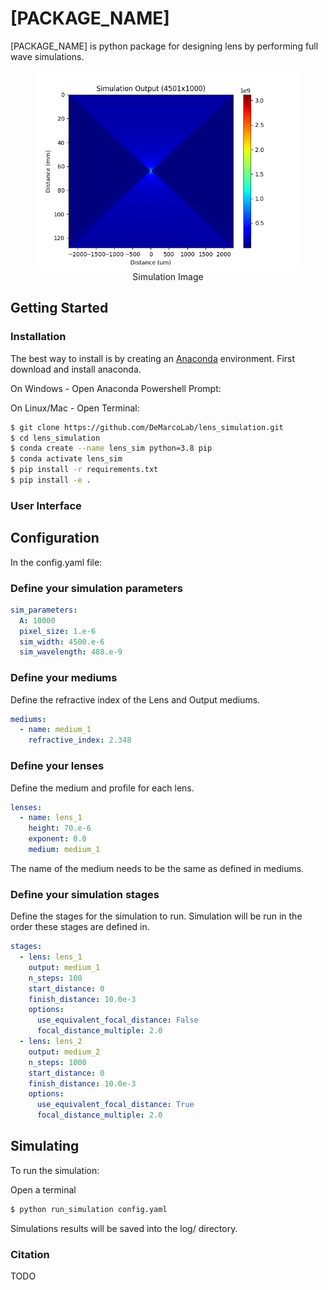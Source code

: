 # [PACKAGE_NAME]
 [PACKAGE_NAME] is python package for designing lens by performing full wave simulations.  

<figure>
  <img
  src="doc/img/sim.png"
  alt="Simulation Image">
  <figcaption style="text-align:center">Simulation Image</figcaption>
</figure>

## Getting Started


### Installation

The best way to install is by creating an [Anaconda](https://docs.conda.io/projects/conda/en/latest/user-guide/getting-started.html) environment. First download and install anaconda. 

On Windows - Open Anaconda Powershell Prompt:

On Linux/Mac - Open Terminal:

``` bash
$ git clone https://github.com/DeMarcoLab/lens_simulation.git
$ cd lens_simulation
$ conda create --name lens_sim python=3.8 pip
$ conda activate lens_sim
$ pip install -r requirements.txt
$ pip install -e .

```


### User Interface








## Configuration


In the config.yaml file:

### Define your simulation parameters

```yaml
sim_parameters:
  A: 10000
  pixel_size: 1.e-6 
  sim_width: 4500.e-6
  sim_wavelength: 488.e-9

```


### Define your mediums
Define the refractive index of the Lens and Output mediums.
```yaml
mediums:
  - name: medium_1
    refractive_index: 2.348
```
### Define your lenses
Define the medium and profile for each lens.
```yaml
lenses:
  - name: lens_1
    height: 70.e-6
    exponent: 0.0
    medium: medium_1
```
The name of the medium needs to be the same as defined in mediums.

### Define your simulation stages
Define the stages for the simulation to run. Simulation will be run in the order these stages are defined in.

```yaml
stages:
  - lens: lens_1
    output: medium_1 
    n_steps: 100 
    start_distance: 0
    finish_distance: 10.0e-3 
    options: 
      use_equivalent_focal_distance: False
      focal_distance_multiple: 2.0
  - lens: lens_2
    output: medium_2 
    n_steps: 1000 
    start_distance: 0
    finish_distance: 10.0e-3 
    options: 
      use_equivalent_focal_distance: True
      focal_distance_multiple: 2.0 
```

## Simulating
To run the simulation:

Open a terminal
```bash
$ python run_simulation config.yaml
```

Simulations results will be saved into the log/ directory. 



### Citation 
TODO